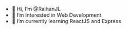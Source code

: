 - 👋 Hi, I’m @RaihanJL
- 👀 I’m interested in Web Development
- 🌱 I’m currently learning ReactJS and Express


<!---
RaihanJL/RaihanJL is a ✨ special ✨ repository because its `README.md` (this file) appears on your GitHub profile.
You can click the Preview link to take a look at your changes.
--->
